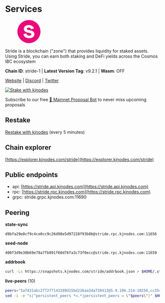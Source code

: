 # Services

<figure><img src="https://raw.githubusercontent.com/kj89/cosmos-images/main/logos/stride.png" alt=""><figcaption></figcaption></figure>

Stride is a blockchain ("zone") that provides liquidity for staked assets.  Using Stride, you can earn both staking and DeFi yields across the Cosmos IBC ecosystem

**Chain ID**: stride-1 | **Latest Version Tag**: v9.2.1 | **Wasm**: OFF

[Website](https://stride.zone) | [Discord](https://discord.gg/mzQZ8dAE7u) | [Twitter](https://twitter.com/stride_zone)

[![Stake with kjnodes](https://i.ibb.co/cr44Q8j/button-stake-with-kjnodes.png)](https://restake.app/stride/stridevaloper1j8gkhtllnp252l6g6zwzea30e7pvzqttr9768n)

Subscribe to our free [🤖 Mainnet Proposal Bot](https://t.me/kjnodes_proposal_bot) to never miss upcoming proposals

## Restake

[Restake with kjnodes](https://restake.app/stride/stridevaloper1j8gkhtllnp252l6g6zwzea30e7pvzqttr9768n) (every 5 minutes)
## Chain explorer
[https://explorer.kjnodes.com/stride](https://explorer.kjnodes.com/stride)

## Public endpoints

* api: [https://stride.api.kjnodes.com](https://stride.api.kjnodes.com)
* rpc: [https://stride.rpc.kjnodes.com](https://stride.rpc.kjnodes.com)
* grpc: stride.grpc.kjnodes.com:11690

## Peering

**state-sync**

```text
d9bfa29e0cf9c4ce0cc9c26d98e5d97228f93b0b@stride.rpc.kjnodes.com:11656
```

**seed-node**

```text
400f3d9e30b69e78a7fb891f60d76fa3c73f0ecc@stride.rpc.kjnodes.com:11659
```

**addrbook**
```bash
curl -Ls https://snapshots.kjnodes.com/stride/addrbook.json > $HOME/.stride/config/addrbook.json
```

**live-peers** (10)
```bash
peers="5af431abc2f72f7143289d15bd226aa3da728413@5.9.106.214:10256,cc35475fe1f7c345af0ea8a692f3b4b41c8f12a2@116.202.36.240:10156,d36ac7580cc8907a00b0add8c3b047caea6df4ed@107.155.67.202:26636,166da4de977381ea8853986be11dbb470d9dc2ba@149.202.72.186:26639,3fef899adcdeded56f6c69fe55c5da1624303367@163.172.101.208:4656,2254e6968e5c7ebc98ef5b79b388502fa44e10e1@5.161.134.44:26656,87a7a8cc67967d0ede5d68a1477c44a40a8705f7@108.165.178.242:26653,950da031d9536b9fbd0e9f0c70d65740d11d0111@192.118.76.199:26626,be546a9a1b8b664a32ad5f45fa1d4087b44e0f83@135.181.214.120:26656,d9bfa29e0cf9c4ce0cc9c26d98e5d97228f93b0b@65.109.88.38:11656"
sed -i -e "s|^persistent_peers *=.*|persistent_peers = \"$peers\"|" $HOME/.stride/config/config.toml
```
